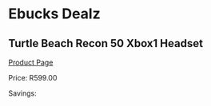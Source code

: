 
# Ebucks Dealz
## Turtle Beach Recon 50 Xbox1 Headset
[Product Page](https://www.ebucks.com/web/shop/productSelected.do?prodId=1193397781&catId=1193873409)

Price: R599.00

Savings: 


	